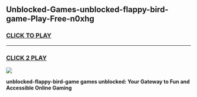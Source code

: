 
## Unblocked-Games-unblocked-flappy-bird-game-Play-Free-n0xhg
<h3>
<a href="https://premium76.site?title=unblocked-flappy-bird-game&ref=18A1">CLICK TO PLAY</a></h3>
<hr>

<h3>
<a href="https://premium76.site?title=unblocked-flappy-bird-game&ref=18A1">CLICK 2 PLAY</a>
  
</h3>

<a href="https://premium76.site?title=unblocked-flappy-bird-game&ref=18A1"><img src="https://clearcache.store/games.png"></a>


**unblocked-flappy-bird-game games unblocked: Your Gateway to Fun and Accessible Online Gaming**
